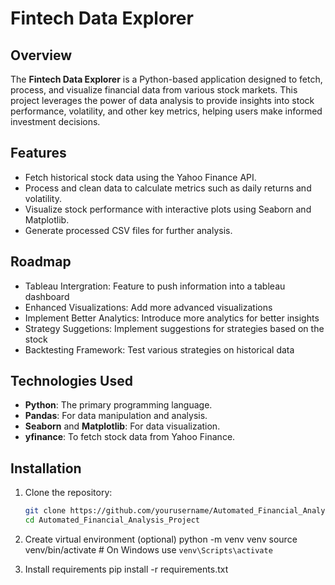 # Fintech Data Explorer

## Overview
The **Fintech Data Explorer** is a Python-based application designed to fetch, process, and visualize financial data from various stock markets. This project leverages the power of data analysis to provide insights into stock performance, volatility, and other key metrics, helping users make informed investment decisions.

## Features
- Fetch historical stock data using the Yahoo Finance API.
- Process and clean data to calculate metrics such as daily returns and volatility.
- Visualize stock performance with interactive plots using Seaborn and Matplotlib.
- Generate processed CSV files for further analysis.

## Roadmap
- Tableau Intergration: Feature to push information into a tableau dashboard 
- Enhanced Visualizations: Add more advanced visualizations
- Implement Better Analytics: Introduce more analytics for better insights
- Strategy Suggetions: Implement suggestions for strategies based on the stock
- Backtesting Framework: Test various strategies on historical data 

## Technologies Used
- **Python**: The primary programming language.
- **Pandas**: For data manipulation and analysis.
- **Seaborn** and **Matplotlib**: For data visualization.
- **yfinance**: To fetch stock data from Yahoo Finance.

## Installation

1. Clone the repository:
   ```bash
   git clone https://github.com/yourusername/Automated_Financial_Analysis_Project.git
   cd Automated_Financial_Analysis_Project

2. Create virtual environment (optional)
   python -m venv venv
   source venv/bin/activate   # On Windows use `venv\Scripts\activate`

3. Install requirements
   pip install -r requirements.txt
